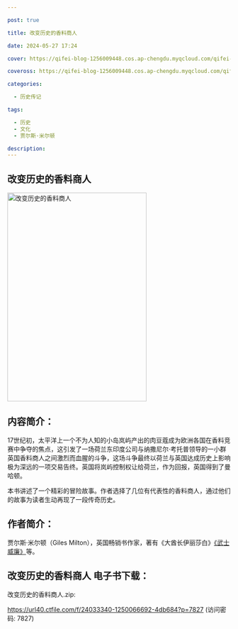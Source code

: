 ```yaml
---

post: true

title: 改变历史的香料商人

date: 2024-05-27 17:24

cover: https://qifei-blog-1256009448.cos.ap-chengdu.myqcloud.com/qifei-blog/6614a38d68eb9357137a141b.jpg

coveross: https://qifei-blog-1256009448.cos.ap-chengdu.myqcloud.com/qifei-blog/6614a38d68eb9357137a141b.jpg

categories:

  - 历史传记

tags:

  - 历史
  - 文化
  - 贾尔斯·米尔顿

description:
---
```


## 改变历史的香料商人
<img alt="改变历史的香料商人 " class="aligncenter loading" data-was-processed="true" decoding="async" fetchpriority="high" height="471" src="https://qifei-blog-1256009448.cos.ap-chengdu.myqcloud.com/qifei-blog/6614a38d68eb9357137a141b.jpg " style="cursor: zoom-in;" width="314"/>

## 内容简介：

17世纪初，太平洋上一个不为人知的小岛岚屿产出的肉豆蔻成为欧洲各国在香料竞赛中争夺的焦点，这引发了一场荷兰东印度公司与纳撒尼尔·考托普领导的一小群英国香料商人之间激烈而血腥的斗争，这场斗争最终以荷兰与英国达成历史上影响极为深远的一项交易告终。英国将岚屿控制权让给荷兰，作为回报，英国得到了曼哈顿。

本书讲述了一个精彩的冒险故事。作者选择了几位有代表性的香料商人，通过他们的故事为读者生动再现了一段传奇历史。

## 作者简介：

贾尔斯·米尔顿（Giles Milton），英国畅销书作家，著有《大酋长伊丽莎白》<a href="https://www.huibooks.com/22416.html">《武士威廉》</a>等。

## 改变历史的香料商人 电子书下载：
改变历史的香料商人.zip: 

https://url40.ctfile.com/f/24033340-1250066692-4db684?p=7827 (访问密码: 7827)
